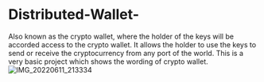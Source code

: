 # Distributed-Wallet-
Also known as the crypto wallet, where the holder of the keys will be accorded access to the crypto wallet. It allows the holder to use the keys to send or receive the cryptocurrency from any port of the world. This is a very basic project which shows the wording of crypto wallet.
![IMG_20220611_213334](https://user-images.githubusercontent.com/60552729/173196355-2279b451-ceb6-46cb-8620-7c09daca7ada.jpg)

